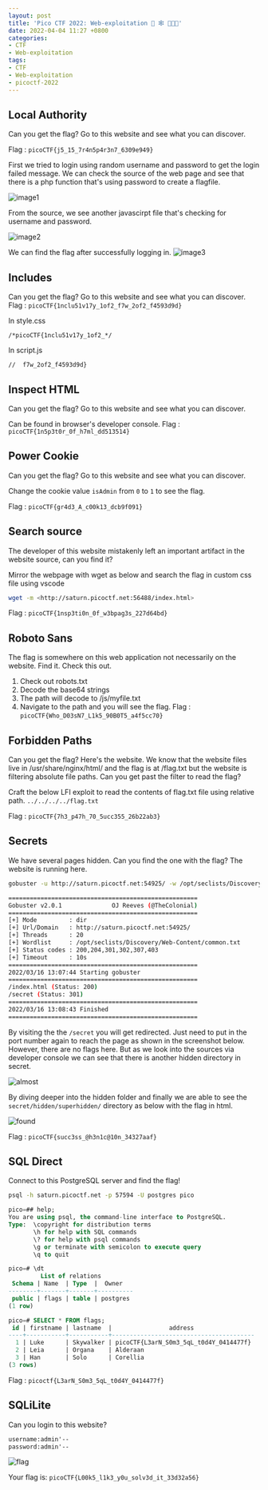 ```yaml
---
layout: post
title: 'Pico CTF 2022: Web-exploitation 🏁 🕸 👨🏻‍💻'
date: 2022-04-04 11:27 +0800
categories:
- CTF
- Web-exploitation
tags:
- CTF
- Web-exploitation
- picoctf-2022
---
```


## Local Authority

Can you get the flag?
Go to this website and see what you can discover.

Flag : `picoCTF{j5_15_7r4n5p4r3n7_6309e949}`

First we tried to login using random username and password to get the login failed message. We can check the source of the web page and see that there is a php function that's using password to create a flagfile.

![image1](https://bn1304files.storage.live.com/y4mr1wF0BZ3mPygg7Bh242OTcjsVLVwEDwcCQTb1hIGIYZGGnwqvf_JLB0PrH-Em4fZaY8Le3gKKDa_8lqfK7JN2fEbl_rFrMfErmRTgQmYdklN1k5Xrmzsz1lJNcPgg0Yc5d9vlwlB0gj1dlg-bOuWwIHmD47BRb1I-Fwr7jLWXeUz1EMrwGX_GvRcixuFLKal?width=2868&height=1788&cropmode=none)

From the source, we see another javascirpt file that's checking for username and password.

![image2](https://bn1304files.storage.live.com/y4m2R0MO9Fsj4Jpw60JbNY9ZS2VE4Mj219ywjvjqQ7FoIKfN1_oX6PjtCOUbv3iCeaRZO3CyZRXNtlbwXz2B-eyQa1c4RxOg6csvI3AKPJ6OptbkYeM_kuC_UHPwLjCUVao59Wm63NfjkzqCoLmJt_rT_x0PteBXJslmjroDScmDk4bFBx6tTwTfQQ1x86ys_wp?width=2868&height=1788&cropmode=none)

We can find the flag after successfully logging in.
![image3](https://bn1304files.storage.live.com/y4mbMOfGgYz6moylAsm6f_1dQu_BmjjbZOR9sv4XFZtKs0xJ3EoWaOkZ4dJ1e7kDmenltq2PRhB899YHysvbJ7H9LQA5sOypBD3vkNrgLwT8FUzLTD9p3s4Scp_duENO-ijEDDw-BjPXRx8q9314AgOcdeiKa3Mxr1eNO-vv5itHSh4mmWvSpDaeT2yLKWec7iv?width=2868&height=1788&cropmode=none)

## Includes

Can you get the flag?
Go to this website and see what you can discover.
Flag : `picoCTF{1nclu51v17y_1of2_f7w_2of2_f4593d9d}`

In style.css

`/*picoCTF{1nclu51v17y_1of2_*/`

In script.js

`//  f7w_2of2_f4593d9d}`

## Inspect HTML

Can you get the flag?
Go to this website and see what you can discover.

Can be found in browser's developer console.
Flag : ```picoCTF{1n5p3t0r_0f_h7ml_dd513514}```

## Power Cookie

Can you get the flag?
Go to this website and see what you can discover.

Change the cookie value `isAdmin` from `0` to `1` to see the flag.

Flag : `picoCTF{gr4d3_A_c00k13_dcb9f091}`

## Search source

The developer of this website mistakenly left an important artifact in the website source, can you find it?

Mirror the webpage with wget as below and search the flag in custom css file using vscode

```bash
wget -m <http://saturn.picoctf.net:56488/index.html>
```

Flag : `picoCTF{1nsp3ti0n_0f_w3bpag3s_227d64bd}`

## Roboto Sans

The flag is somewhere on this web application not necessarily on the website. Find it.
Check this out.

1. Check out robots.txt
2. Decode the base64 strings
3. The path will decode to /js/myfile.txt
4. Navigate to the path and you will see the flag.
Flag : `picoCTF{Who_D03sN7_L1k5_90B0T5_a4f5cc70}`

## Forbidden Paths

Can you get the flag?
Here's the website.
We know that the website files live in /usr/share/nginx/html/ and the flag is at /flag.txt but the website is filtering absolute file paths. Can you get past the filter to read the flag?

Craft the below LFI exploit to read the contents of flag.txt file using relative path.
`../../../../flag.txt`

Flag : `picoCTF{7h3_p47h_70_5ucc355_26b22ab3}`

## Secrets

We have several pages hidden. Can you find the one with the flag?
The website is running here.

```bash
gobuster -u http://saturn.picoctf.net:54925/ -w /opt/seclists/Discovery/Web-Content/common.txt -t 20

=====================================================
Gobuster v2.0.1              OJ Reeves (@TheColonial)
=====================================================
[+] Mode         : dir
[+] Url/Domain   : http://saturn.picoctf.net:54925/
[+] Threads      : 20
[+] Wordlist     : /opt/seclists/Discovery/Web-Content/common.txt
[+] Status codes : 200,204,301,302,307,403
[+] Timeout      : 10s
=====================================================
2022/03/16 13:07:44 Starting gobuster
=====================================================
/index.html (Status: 200)
/secret (Status: 301)
=====================================================
2022/03/16 13:08:43 Finished
=====================================================
```

By visiting the the `/secret` you will get redirected. Just need to put in the port number again to reach the page as shown in the screenshot below. However, there are no flags here. But as we look into the sources via developer console we can see that there is another hidden directory in secret.

![almost](https://bn1304files.storage.live.com/y4mip1DR3vLtRPSlDVDCvz9u5Vs5Mu9_ATaCmH5OCTGspF1ic7TvzIKpphfAjdGJM3W5x1J-hIGudVzr9zIFVbC2FvVXg2MmuVw387Z4q8wSYeO6E767ZnzkGteu6GhUR6fI6tLVKKrvVlflad0gApLA4Jk5sbB-ZD57kET7cK1wc3XIeqMMjKIopPMzyXJxK3u?width=2860&height=1658&cropmode=none)

By diving deeper into the hidden folder and finally we are able to see the `secret/hidden/superhidden/` directory as below with the flag in html.

![found](https://bn1304files.storage.live.com/y4mDF3Ud4FIK71TAbICUfUskJktZc0q8VIwZnUw3D9yk77S7jRv025RGSDUa9x6Y3xCT_NDrPDY-wN06TL5RLVUHeqzxkjMKrBC-9wP8IfUMOvlOMSOd9AofhPu5PJAZgRxm7r-7F7Tc_vpSgjCtvMmtq7DisJee7q7v_q6RU2zDfcTGYOj9bKFXxZbRKGxMQxL?width=2860&height=1658&cropmode=none)

Flag : `picoCTF{succ3ss_@h3n1c@10n_34327aaf}`

## SQL Direct

Connect to this PostgreSQL server and find the flag!

```bash
psql -h saturn.picoctf.net -p 57594 -U postgres pico
```

```SQL
pico=## help;
You are using psql, the command-line interface to PostgreSQL.
Type:  \copyright for distribution terms
       \h for help with SQL commands
       \? for help with psql commands
       \g or terminate with semicolon to execute query
       \q to quit

pico=# \dt
         List of relations
 Schema | Name  | Type  |  Owner   
--------+-------+-------+----------
 public | flags | table | postgres
(1 row)

pico=# SELECT * FROM flags;
 id | firstname | lastname  |                address                 
----+-----------+-----------+----------------------------------------
  1 | Luke      | Skywalker | picoCTF{L3arN_S0m3_5qL_t0d4Y_0414477f}
  2 | Leia      | Organa    | Alderaan
  3 | Han       | Solo      | Corellia
(3 rows)
```

Flag : `picoctf{L3arN_S0m3_5qL_t0d4Y_0414477f}`

## SQLiLite

Can you login to this website?

```txt
username:admin'--
password:admin'--
```

![flag](https://bn1304files.storage.live.com/y4mFPqWhF-8azrwfd5EeDRY5z_n35EMCrAVdgqc0MKXI7VzpYb26iFk99pFhW3epEqULswunY7GZQCVkydiBtFmLJSwOwmUfsveKNla2eXT-urQSSZcIu1osgUMSAY8u5_6d7cB7UhOvCBz6bi0qQ51tASoQcuQAlmSaq4G9QfMLzLHHUSwsW48V8Aji3-IOj7b?width=2872&height=1656&cropmode=none)

Your flag is: `picoCTF{L00k5_l1k3_y0u_solv3d_it_33d32a56}`
